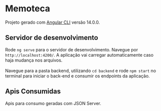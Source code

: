 # Memoteca

Projeto gerado com [Angular CLI](https://github.com/angular/angular-cli) versão 14.0.0.

## Servidor de desenvolvimento

Rode `ng serve` para o servidor de desenvolvimento. Navegue por `http://localhost:4200/`. A aplicação vai carregar automaticamente caso haja mudança nos arquivos.
<br><br>Navegue para a pasta backend, utilizando `cd backend` e rode `npm start` no terminal para iniciar o back-end e consumir os endpoints da aplicação.

## Apis Consumidas

Apis para consumo geradas com JSON Server.



